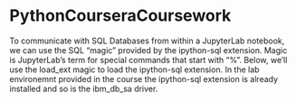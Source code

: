 # PythonCourseraCoursework

To communicate with SQL Databases from within a JupyterLab notebook, we can use the SQL “magic” provided by the ipython-sql extension.
Magic is JupyterLab’s term for special commands that start with “%”. Below, we’ll use the load_ext magic to load the ipython-sql extension. 
In the lab environemnt provided in the course the ipython-sql extension is already installed and so is the ibm_db_sa driver.
